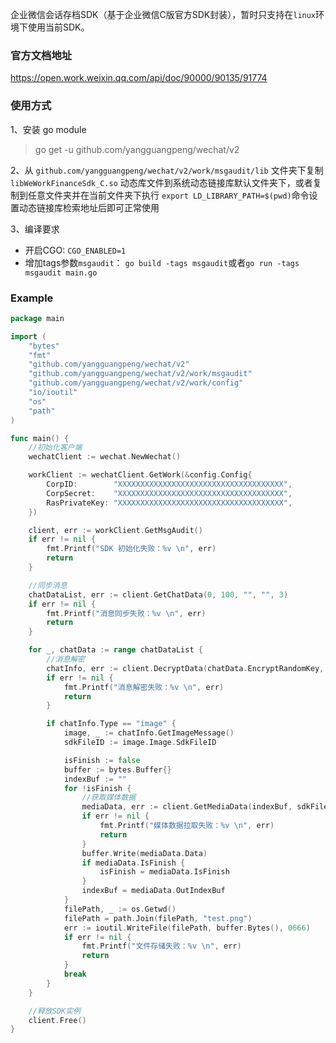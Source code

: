 企业微信会话存档SDK（基于企业微信C版官方SDK封装），暂时只支持在`linux`环境下使用当前SDK。


### 官方文档地址
https://open.work.weixin.qq.com/api/doc/90000/90135/91774

### 使用方式

1、安装 go module
> go get -u github.com/yangguangpeng/wechat/v2

2、从 `github.com/yangguangpeng/wechat/v2/work/msgaudit/lib` 文件夹下复制 `libWeWorkFinanceSdk_C.so` 动态库文件到系统动态链接库默认文件夹下，或者复制到任意文件夹并在当前文件夹下执行 `export LD_LIBRARY_PATH=$(pwd)`命令设置动态链接库检索地址后即可正常使用

3、编译要求
- 开启CGO: `CGO_ENABLED=1`
- 增加tags参数`msgaudit`： `go build -tags msgaudit`或者`go run -tags msgaudit main.go`

### Example

```go
package main

import (
	"bytes"
	"fmt"
	"github.com/yangguangpeng/wechat/v2"
	"github.com/yangguangpeng/wechat/v2/work/msgaudit"
	"github.com/yangguangpeng/wechat/v2/work/config"
	"io/ioutil"
	"os"
	"path"
)

func main() {
	//初始化客户端
	wechatClient := wechat.NewWechat()

	workClient := wechatClient.GetWork(&config.Config{
		CorpID:        "XXXXXXXXXXXXXXXXXXXXXXXXXXXXXXXXXXXXX",
		CorpSecret:    "XXXXXXXXXXXXXXXXXXXXXXXXXXXXXXXXXXXXX",
		RasPrivateKey: "XXXXXXXXXXXXXXXXXXXXXXXXXXXXXXXXXXXXX",
	})

	client, err := workClient.GetMsgAudit()
	if err != nil {
		fmt.Printf("SDK 初始化失败：%v \n", err)
		return
	}

	//同步消息
	chatDataList, err := client.GetChatData(0, 100, "", "", 3)
	if err != nil {
		fmt.Printf("消息同步失败：%v \n", err)
		return
	}

	for _, chatData := range chatDataList {
		//消息解密
		chatInfo, err := client.DecryptData(chatData.EncryptRandomKey, chatData.EncryptChatMsg)
		if err != nil {
			fmt.Printf("消息解密失败：%v \n", err)
			return
		}

		if chatInfo.Type == "image" {
			image, _ := chatInfo.GetImageMessage()
			sdkFileID := image.Image.SdkFileID

			isFinish := false
			buffer := bytes.Buffer{}
			indexBuf := ""
			for !isFinish {
				//获取媒体数据
				mediaData, err := client.GetMediaData(indexBuf, sdkFileID, "", "", 5)
				if err != nil {
					fmt.Printf("媒体数据拉取失败：%v \n", err)
					return
				}
				buffer.Write(mediaData.Data)
				if mediaData.IsFinish {
					isFinish = mediaData.IsFinish
				}
				indexBuf = mediaData.OutIndexBuf
			}
			filePath, _ := os.Getwd()
			filePath = path.Join(filePath, "test.png")
			err := ioutil.WriteFile(filePath, buffer.Bytes(), 0666)
			if err != nil {
				fmt.Printf("文件存储失败：%v \n", err)
				return
			}
			break
		}
	}

	//释放SDK实例
	client.Free()
}



```